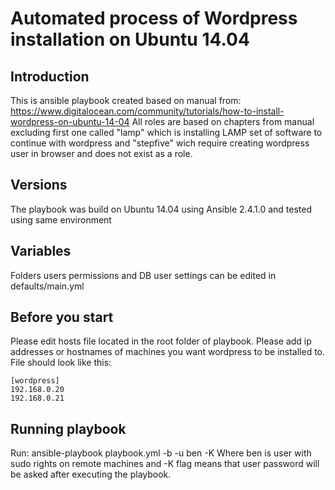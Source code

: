 # Automated process of Wordpress installation on Ubuntu 14.04

## Introduction

This is ansible playbook created based on manual from:
https://www.digitalocean.com/community/tutorials/how-to-install-wordpress-on-ubuntu-14-04
All roles are based on chapters from manual excluding first one called "lamp"
which is installing LAMP set of software to continue with wordpress and "stepfive" wich require
creating wordpress user in browser and does not exist as a role. 

## Versions

The playbook was build on Ubuntu 14.04 using Ansible 2.4.1.0 and tested using same environment

## Variables

Folders users permissions and DB user settings can be edited in defaults/main.yml

## Before you start

Please edit hosts file located in the root folder of playbook. 
Please add ip addresses or hostnames of machines you want wordpress to be installed to. 
File should look like this:

```
[wordpress]
192.168.0.20
192.168.0.21
```
## Running playbook

Run: ansible-playbook playbook.yml -b -u ben -K
Where ben is user with sudo rights on remote machines and -K flag means that user password will be asked after executing the playbook.

